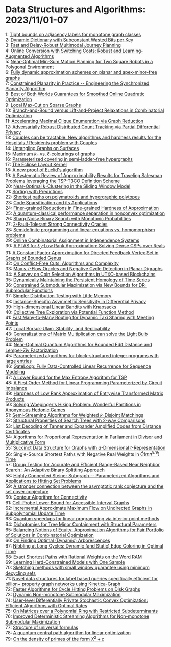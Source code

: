 # Data Structures and Algorithms: 2023/11/01-07  
1: [Tight bounds on adjacency labels for monotone graph classes](https://doi.org/10.48550/arXiv.2310.20522)  
2: [Dynamic Dictionary with Subconstant Wasted Bits per Key](https://doi.org/10.48550/arXiv.2310.20536)  
3: [Fast and Delay-Robust Multimodal Journey Planning](https://doi.org/10.48550/arXiv.2310.20554)  
4: [Online Conversion with Switching Costs: Robust and Learning-Augmented  Algorithms](https://doi.org/10.48550/arXiv.2310.20598)  
5: [Near-Optimal Min-Sum Motion Planning for Two Square Robots in a  Polygonal Environment](https://doi.org/10.48550/arXiv.2310.20615)  
6: [Fully dynamic approximation schemes on planar and apex-minor-free graphs](https://doi.org/10.48550/arXiv.2310.20623)  
7: [Constrained Planarity in Practice -- Engineering the Synchronized  Planarity Algorithm](https://doi.org/10.48550/arXiv.2310.20632)  
8: [Best of Both Worlds Guarantees for Smoothed Online Quadratic  Optimization](https://doi.org/10.48550/arXiv.2311.00181)  
9: [Local Max-Cut on Sparse Graphs](https://doi.org/10.48550/arXiv.2311.00182)  
10: [Branch-and-Bound versus Lift-and-Project Relaxations in Combinatorial  Optimization](https://doi.org/10.48550/arXiv.2311.00185)  
11: [Accelerating Maximal Clique Enumeration via Graph Reduction](https://doi.org/10.48550/arXiv.2311.00279)  
12: [Adversarially Robust Distributed Count Tracking via Partial Differential  Privacy](https://doi.org/10.48550/arXiv.2311.00346)  
13: [Couples can be tractable: New algorithms and hardness results for the  Hospitals / Residents problem with Couples](https://doi.org/10.48550/arXiv.2311.00405)  
14: [Untangling Graphs on Surfaces](https://doi.org/10.48550/arXiv.2311.00437)  
15: [Maximum $k$- vs. $\ell$-colourings of graphs](https://doi.org/10.48550/arXiv.2311.00440)  
16: [Parameterized covering in semi-ladder-free hypergraphs](https://doi.org/10.48550/arXiv.2311.00466)  
17: [The Eclipse Layout Kernel](https://doi.org/10.48550/arXiv.2311.00533)  
18: [A new proof of Euclid's algorithm](https://doi.org/10.48550/arXiv.2311.01474)  
19: [A Systematic Review of Approximability Results for Traveling Salesman  Problems leveraging the TSP-T3CO Definition Scheme](https://doi.org/10.48550/arXiv.2311.00604)  
20: [Near-Optimal $k$-Clustering in the Sliding Window Model](https://doi.org/10.48550/arXiv.2311.00642)  
21: [Sorting with Predictions](https://doi.org/10.48550/arXiv.2311.00749)  
22: [Shortest paths on polymatroids and hypergraphic polytopes](https://doi.org/10.48550/arXiv.2311.00779)  
23: [Code Sparsification and its Applications](https://doi.org/10.48550/arXiv.2311.00788)  
24: [Finer-grained Reductions in Fine-grained Hardness of Approximation](https://doi.org/10.48550/arXiv.2311.00798)  
25: [A quantum-classical performance separation in nonconvex optimization](https://doi.org/10.48550/arXiv.2311.00811)  
26: [Sharp Noisy Binary Search with Monotonic Probabilities](https://doi.org/10.48550/arXiv.2311.00840)  
27: [$2$-Fault-Tolerant Strong Connectivity Oracles](https://doi.org/10.48550/arXiv.2311.00854)  
28: [Semidefinite programming and linear equations vs. homomorphism problems](https://doi.org/10.48550/arXiv.2311.00882)  
29: [Online Combinatorial Assignment in Independence Systems](https://doi.org/10.48550/arXiv.2311.00890)  
30: [A PTAS for $\ell_0$-Low Rank Approximation: Solving Dense CSPs over  Reals](https://doi.org/10.48550/arXiv.2311.00892)  
31: [A Constant Factor Approximation for Directed Feedback Vertex Set in  Graphs of Bounded Genus](https://doi.org/10.48550/arXiv.2311.01026)  
32: [On Conflict-Free Cuts: Algorithms and Complexity](https://doi.org/10.48550/arXiv.2311.01077)  
33: [Max $s,t$-Flow Oracles and Negative Cycle Detection in Planar Digraphs](https://doi.org/10.48550/arXiv.2311.01094)  
34: [A Survey on Coin Selection Algorithms in UTXO-based Blockchains](https://doi.org/10.48550/arXiv.2311.01113)  
35: [Dynamically Maintaining the Persistent Homology of Time Series](https://doi.org/10.48550/arXiv.2311.01115)  
36: [Constrained Submodular Maximization via New Bounds for DR-Submodular  Functions](https://doi.org/10.48550/arXiv.2311.01129)  
37: [Simpler Distribution Testing with Little Memory](https://doi.org/10.48550/arXiv.2311.01145)  
38: [Instance-Specific Asymmetric Sensitivity in Differential Privacy](https://doi.org/10.48550/arXiv.2311.14681)  
39: [High-dimensional Linear Bandits with Knapsacks](https://doi.org/10.48550/arXiv.2311.01327)  
40: [Collective Tree Exploration via Potential Function Method](https://doi.org/10.48550/arXiv.2311.01354)  
41: [Fast Many-to-Many Routing for Dynamic Taxi Sharing with Meeting Points](https://doi.org/10.48550/arXiv.2311.01581)  
42: [Local Borsuk-Ulam, Stability, and Replicability](https://doi.org/10.48550/arXiv.2311.01599)  
43: [Generalizations of Matrix Multiplication can solve the Light Bulb  Problem](https://doi.org/10.48550/arXiv.2311.01630)  
44: [Near-Optimal Quantum Algorithms for Bounded Edit Distance and Lempel-Ziv  Factorization](https://doi.org/10.48550/arXiv.2311.01793)  
45: [Parameterized algorithms for block-structured integer programs with  large entries](https://doi.org/10.48550/arXiv.2311.01890)  
46: [GateLoop: Fully Data-Controlled Linear Recurrence for Sequence Modeling](https://doi.org/10.48550/arXiv.2311.01927)  
47: [A Lower Bound for the Max Entropy Algorithm for TSP](https://doi.org/10.48550/arXiv.2311.01950)  
48: [A First Order Method for Linear Programming Parameterized by Circuit  Imbalance](https://doi.org/10.48550/arXiv.2311.01959)  
49: [Hardness of Low Rank Approximation of Entrywise Transformed Matrix  Products](https://doi.org/10.48550/arXiv.2311.01960)  
50: [Solving Woeginger's Hiking Problem: Wonderful Partitions in Anonymous  Hedonic Games](https://doi.org/10.48550/arXiv.2311.02067)  
51: [Semi-Streaming Algorithms for Weighted $k$-Disjoint Matchings](https://doi.org/10.48550/arXiv.2311.02073)  
52: [Structural Properties of Search Trees with 2-way Comparisons](https://doi.org/10.48550/arXiv.2311.02224)  
53: [List Decoding of Tanner and Expander Amplified Codes from Distance  Certificates](https://doi.org/10.48550/arXiv.2311.02263)  
54: [Algorithms for Proportional Representation in Parliament in Divisor and  Multiplicative Form](https://doi.org/10.48550/arXiv.2311.02279)  
55: [Succinct Data Structure for Graphs with $d$-Dimensional  $t$-Representation](https://doi.org/10.48550/arXiv.2311.02427)  
56: [Single-Source Shortest Paths with Negative Real Weights in  $\tilde{O}(mn^{8/9})$ Time](https://doi.org/10.48550/arXiv.2311.02520)  
57: [Group Testing for Accurate and Efficient Range-Based Near Neighbor  Search : An Adaptive Binary Splitting Approach](https://doi.org/10.48550/arXiv.2311.02573)  
58: [Highly Connected Steiner Subgraph -- Parameterized Algorithms and  Applications to Hitting Set Problems](https://doi.org/10.48550/arXiv.2311.02708)  
59: [A stronger connection between the asymptotic rank conjecture and the set  cover conjecture](https://doi.org/10.48550/arXiv.2311.02774)  
60: [Contour Algorithm for Connectivity](https://doi.org/10.48550/arXiv.2311.02811)  
61: [Cell-Probe Lower Bound for Accessible Interval Graphs](https://doi.org/10.48550/arXiv.2311.02839)  
62: [Incremental Approximate Maximum Flow on Undirected Graphs in  Subpolynomial Update Time](https://doi.org/10.48550/arXiv.2311.03174)  
63: [Quantum speedups for linear programming via interior point methods](https://doi.org/10.48550/arXiv.2311.03215)  
64: [Dichotomies for Tree Minor Containment with Structural Parameters](https://doi.org/10.48550/arXiv.2311.03225)  
65: [Balancing Notions of Equity: Approximation Algorithms for Fair Portfolio  of Solutions in Combinatorial Optimization](https://doi.org/10.48550/arXiv.2311.03230)  
66: [On Finding Optimal (Dynamic) Arborescences](https://doi.org/10.48550/arXiv.2311.03262)  
67: [Nibbling at Long Cycles: Dynamic (and Static) Edge Coloring in Optimal  Time](https://doi.org/10.48550/arXiv.2311.03267)  
68: [Exact Shortest Paths with Rational Weights on the Word RAM](https://doi.org/10.48550/arXiv.2311.03321)  
69: [Learning Hard-Constrained Models with One Sample](https://doi.org/10.48550/arXiv.2311.03332)  
70: [Sketching methods with small window guarantee using minimum decycling  sets](https://doi.org/10.48550/arXiv.2311.03592)  
71: [Novel data structures for label based queries specifically efficient for  billion+ property graph networks using Kinetica-Graph](https://doi.org/10.48550/arXiv.2311.03631)  
72: [Faster Algorithms for Cycle Hitting Problems on Disk Graphs](https://doi.org/10.48550/arXiv.2311.03665)  
73: [Dynamic Non-monotone Submodular Maximization](https://doi.org/10.48550/arXiv.2311.03685)  
74: [User-level Differentially Private Stochastic Convex Optimization:  Efficient Algorithms with Optimal Rates](https://doi.org/10.48550/arXiv.2311.03797)  
75: [On Matrices over a Polynomial Ring with Restricted Subdeterminants](https://doi.org/10.48550/arXiv.2311.03845)  
76: [Improved Deterministic Streaming Algorithms for Non-monotone Submodular  Maximization](https://doi.org/10.48550/arXiv.2311.03895)  
77: [Structure of universal formulas](https://doi.org/10.48550/arXiv.2311.03910)  
78: [A quantum central path algorithm for linear optimization](https://doi.org/10.48550/arXiv.2311.03977)  
79: [On the density of primes of the form $X^2+c$](https://doi.org/10.48550/arXiv.2311.05647)  